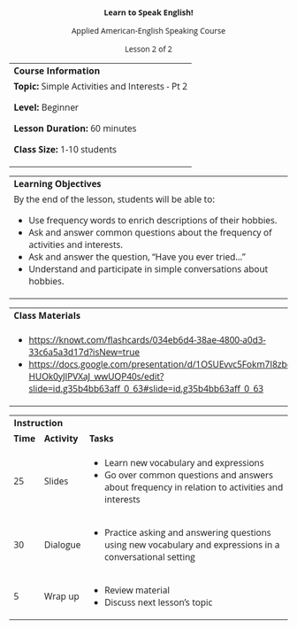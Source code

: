 
<style>
body {
  font-family: 'Open Sans', sans-serif;
}
.markdown-body table {
  display: table;
}
</style>
<p style="text-align: center">
<strong>Learn to Speak English!</strong>
</p>
<p style="text-align: center">
Applied American-English Speaking Course
</p>
<p style="text-align: center">
Lesson 2 of 2
</p>

<table>
  <tr>
   <td><strong>Course Information</strong>
   </td>
  </tr>
  <tr>
   <td><strong>Topic: </strong>Simple Activities and Interests - Pt 2
<p>
<strong>Level: </strong>Beginner
<p>
<strong>Lesson Duration: </strong>60 minutes
<p>
<strong>Class Size:</strong> 1-10 students
   </td>
  </tr>
</table>



<table>
  <tr>
   <td><strong>Learning Objectives</strong>
   </td>
  </tr>
  <tr>
   <td>By the end of the lesson, students will be able to:
<ul>

<li>Use frequency words to enrich descriptions of their hobbies.</li>

<li>Ask and answer common questions about the frequency of activities and interests.</li>

<li>Ask and answer the question, “Have you ever tried…”</li>

<li>Understand and participate in simple conversations about hobbies.</li>
</ul>
   </td>
  </tr>
</table>



<table>
  <tr>
   <td><strong>Class Materials</strong>
   </td>
  </tr>
  <tr>
   <td>
<ul>

<li><a href="https://knowt.com/flashcards/034eb6d4-38ae-4800-a0d3-33c6a5a3d17d?isNew=true">https://knowt.com/flashcards/034eb6d4-38ae-4800-a0d3-33c6a5a3d17d?isNew=true</a><span style="text-decoration:underline;"> </span></li>

<li><a href="https://docs.google.com/presentation/d/1OSUEvvc5Fokm7I8zbda3-HUOk0yJlPVXaJ_wwUQP40s/edit?slide=id.g35b4bb63aff_0_63#slide=id.g35b4bb63aff_0_63">https://docs.google.com/presentation/d/1OSUEvvc5Fokm7I8zbda3-HUOk0yJlPVXaJ_wwUQP40s/edit?slide=id.g35b4bb63aff_0_63#slide=id.g35b4bb63aff_0_63</a> </li>
</ul>
   </td>
  </tr>
</table>



<table>
  <tr>
   <td colspan="3" ><strong>Instruction</strong>
   </td>
  </tr>
  <tr>
   <td><strong>Time</strong>
   </td>
   <td><strong>Activity</strong>
   </td>
   <td><strong>Tasks</strong>
   </td>
  </tr>
  <tr>
   <td>25
   </td>
   <td>Slides
   </td>
   <td>
<ul>

<li>Learn new vocabulary and expressions</li>

<li>Go over common questions and answers about frequency in relation to activities and interests</li>
</ul>
   </td>
  </tr>
  <tr>
   <td>30
   </td>
   <td>Dialogue
   </td>
   <td>
<ul>

<li>Practice asking and answering questions using new vocabulary and expressions in a conversational setting</li>
</ul>
   </td>
  </tr>
  <tr>
   <td>5
   </td>
   <td>Wrap up
   </td>
   <td>
<ul>

<li>Review material</li>

<li>Discuss next lesson’s topic</li>
</ul>
   </td>
  </tr>
</table>

